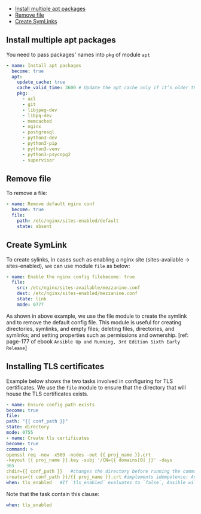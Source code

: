 - [Install multiple apt packages](#install-multiple-apt-packages)
- [Remove file](#remove-file)
- [Create SymLinks](#create-symlink)

## Install multiple apt packages
You need to pass packages' names into `pkg` of module `apt`
```yaml
- name: Install apt packages
  become: true
  apt:
    update_cache: true
    cache_valid_time: 3600 # Update the apt cache only if it’s older than 3,600 seconds (1 hour).
    pkg:
      - acl
      - git
      - libjpeg-dev
      - libpq-dev
      - memcached
      - nginx
      - postgresql
      - python3-dev
      - python3-pip
      - python3-venv
      - python3-psycopg2
      - supervisor
```

## Remove file

To remove a file:
```yaml
- name: Remove default nginx conf
  become: true
  file:
    path: /etc/nginx/sites-enabled/default
    state: absent
```

## Create SymLink

To create sylinks, in cases such as enabling a nginx site (sites-available -> sites-enabled), we can use module `file` as below:
```yaml
- name: Enable the nginx config filebecome: true
  file:
    src: /etc/nginx/sites-available/mezzanine.conf
    dest: /etc/nginx/sites-enabled/mezzanine.conf
    state: link
    mode: 0777
```
As shown in above example, we use the file module to create the symlink and to remove the default config file. This module is useful for creating directories, symlinks, and empty files; deleting files, directories, and symlinks; and setting properties such as permissions and ownership.
[ref: page-177 of ebook `Ansible Up and Running, 3rd Edition Sixth Early Release`]

## Installing TLS certificates
Example below shows the two tasks involved in configuring for TLS certificates. We use the `file` module to ensure that the directory that will house the TLS certificates exists.
```yaml
- name: Ensure config path exists
become: true
file:
path: "{{ conf_path }}"
state: directory
mode: 0755
- name: Create tls certificates
become: true
command: >
openssl req -new -x509 -nodes -out {{ proj_name }}.crt
-keyout {{ proj_name }}.key -subj '/CN={{ domains[0] }}' -days
365
chdir={{ conf_path }}	#changes the directory before running the command.
creates={{ conf_path }}/{{ proj_name }}.crt	#implements idempotence: Ansible will first check whether the file {{ conf_path }}/{{ proj_name }}.crt exists on the host. If it already exists, Ansible will skip this task.
when: tls_enabled	#If `tls_enabled` evaluates to `false`, Ansible will skip the task.
```
Note that the task contain this clause:
```yaml
when: tls_enabled
```

